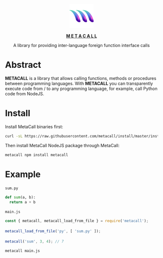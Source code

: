 <div align="center">
  <a href="https://metacall.io" target="_blank"><img src="https://raw.githubusercontent.com/metacall/core/master/deploy/images/logo.png" alt="M E T A C A L L" style="max-width:100%; margin: 0 auto;" width="80" height="80">
  <p><b>M E T A C A L L</b></p></a>
  <p>A library for providing inter-language foreign function interface calls</p>
</div>

# Abstract

**METACALL** is a library that allows calling functions, methods or procedures between programming languages. With **METACALL** you can transparently execute code from / to any programming language, for example, call Python code from NodeJS.

# Install

Install MetaCall binaries first:
```bash
curl -sL https://raw.githubusercontent.com/metacall/install/master/install.sh | bash
```

Then install MetaCall NodeJS package through MetaCall:
```bash
metacall npm install metacall
```

# Example

`sum.py`
``` python
def sum(a, b):
  return a + b
```

`main.js`
``` javascript
const { metacall, metacall_load_from_file } = require('metacall');

metacall_load_from_file('py', [ 'sum.py' ]);

metacall('sum', 3, 4); // 7
```

``` sh
metacall main.js
```
